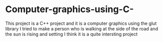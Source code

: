 # Computer-graphics-using-C-
This project is a C++ project and it is a computer graphics using the glut library 
I tried to make a person who is walking at the side of the road and 
the sun is rising and setting I think it is a quite intersting project
